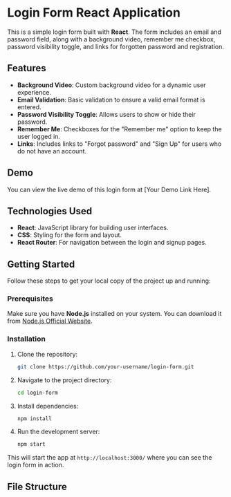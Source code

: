 # Login Form React Application

This is a simple login form built with **React**. The form includes an email and password field, along with a background video, remember me checkbox, password visibility toggle, and links for forgotten password and registration.

## Features

- **Background Video**: Custom background video for a dynamic user experience.
- **Email Validation**: Basic validation to ensure a valid email format is entered.
- **Password Visibility Toggle**: Allows users to show or hide their password.
- **Remember Me**: Checkboxes for the "Remember me" option to keep the user logged in.
- **Links**: Includes links to "Forgot password" and "Sign Up" for users who do not have an account.

## Demo

You can view the live demo of this login form at [Your Demo Link Here].

## Technologies Used

- **React**: JavaScript library for building user interfaces.
- **CSS**: Styling for the form and layout.
- **React Router**: For navigation between the login and signup pages.

## Getting Started

Follow these steps to get your local copy of the project up and running:

### Prerequisites

Make sure you have **Node.js** installed on your system. You can download it from [Node.js Official Website](https://nodejs.org/).

### Installation

1. Clone the repository:
    ```bash
    git clone https://github.com/your-username/login-form.git
    ```

2. Navigate to the project directory:
    ```bash
    cd login-form
    ```

3. Install dependencies:
    ```bash
    npm install
    ```

4. Run the development server:
    ```bash
    npm start
    ```

This will start the app at `http://localhost:3000/` where you can see the login form in action.

## File Structure

